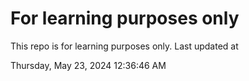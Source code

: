 # For learning purposes only
This repo is for learning purposes only.
Last updated at

Thursday, May 23, 2024 12:36:46 AM

